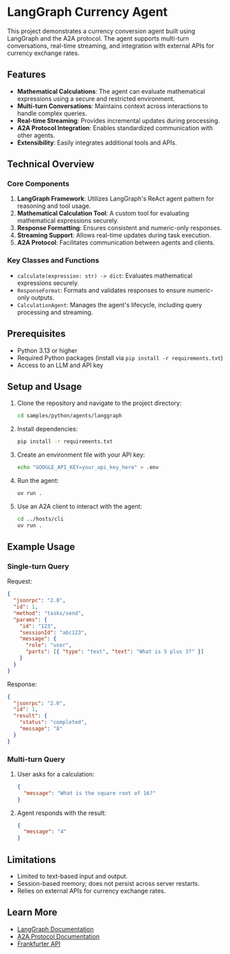 # LangGraph Currency Agent

This project demonstrates a currency conversion agent built using LangGraph and the A2A protocol. The agent supports multi-turn conversations, real-time streaming, and integration with external APIs for currency exchange rates.

## Features

- **Mathematical Calculations**: The agent can evaluate mathematical expressions using a secure and restricted environment.
- **Multi-turn Conversations**: Maintains context across interactions to handle complex queries.
- **Real-time Streaming**: Provides incremental updates during processing.
- **A2A Protocol Integration**: Enables standardized communication with other agents.
- **Extensibility**: Easily integrates additional tools and APIs.

## Technical Overview

### Core Components

1. **LangGraph Framework**: Utilizes LangGraph's ReAct agent pattern for reasoning and tool usage.
2. **Mathematical Calculation Tool**: A custom tool for evaluating mathematical expressions securely.
3. **Response Formatting**: Ensures consistent and numeric-only responses.
4. **Streaming Support**: Allows real-time updates during task execution.
5. **A2A Protocol**: Facilitates communication between agents and clients.

### Key Classes and Functions

- `calculate(expression: str) -> dict`: Evaluates mathematical expressions securely.
- `ResponseFormat`: Formats and validates responses to ensure numeric-only outputs.
- `CalculationAgent`: Manages the agent's lifecycle, including query processing and streaming.

## Prerequisites

- Python 3.13 or higher
- Required Python packages (install via `pip install -r requirements.txt`)
- Access to an LLM and API key

## Setup and Usage

1. Clone the repository and navigate to the project directory:

   ```bash
   cd samples/python/agents/langgraph
   ```

2. Install dependencies:

   ```bash
   pip install -r requirements.txt
   ```

3. Create an environment file with your API key:

   ```bash
   echo "GOOGLE_API_KEY=your_api_key_here" > .env
   ```

4. Run the agent:

   ```bash
   uv run .
   ```

5. Use an A2A client to interact with the agent:

   ```bash
   cd ../hosts/cli
   uv run .
   ```

## Example Usage

### Single-turn Query

Request:

```json
{
  "jsonrpc": "2.0",
  "id": 1,
  "method": "tasks/send",
  "params": {
    "id": "123",
    "sessionId": "abc123",
    "message": {
      "role": "user",
      "parts": [{ "type": "text", "text": "What is 5 plus 3?" }]
    }
  }
}
```

Response:

```json
{
  "jsonrpc": "2.0",
  "id": 1,
  "result": {
    "status": "completed",
    "message": "8"
  }
}
```

### Multi-turn Query

1. User asks for a calculation:

   ```json
   {
     "message": "What is the square root of 16?"
   }
   ```

2. Agent responds with the result:

   ```json
   {
     "message": "4"
   }
   ```

## Limitations

- Limited to text-based input and output.
- Session-based memory; does not persist across server restarts.
- Relies on external APIs for currency exchange rates.

## Learn More

- [LangGraph Documentation](https://langchain-ai.github.io/langgraph/)
- [A2A Protocol Documentation](https://google.github.io/A2A/#/documentation)
- [Frankfurter API](https://www.frankfurter.app/docs/)
